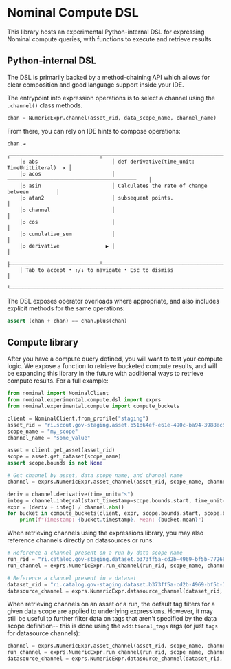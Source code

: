 # Nominal Compute DSL

This library hosts an experimental Python-internal DSL for expressing Nominal compute queries, with functions to execute and retrieve results.

## Python-internal DSL

The DSL is primarily backed by a method-chaining API which allows for clear composition and good language support inside your IDE.

The entrypoint into expression operations is to select a channel using the `.channel()` class methods.

```py
chan = NumericExpr.channel(asset_rid, data_scope_name, channel_name)
```

From there, you can rely on IDE hints to compose operations:

```
chan.⇥
    ┌─────────────────────────────┬───────────────────────────────────────────────┐
    │◇ abs                        │ def derivative(time_unit: TimeUnitLiteral)  x │
    │◇ acos                       │ ──────────────────────────────────────────    │
    │◇ asin                       │ Calculates the rate of change between         │
    │◇ atan2                      │ subsequent points.                            │
    │◇ channel                    │                                               │
    │◇ cos                        │                                               │
    │◇ cumulative_sum             │                                               │
    │◇ derivative               ▶ │                                               │
    ├─────────────────────────────┴───────────────────────────────────────────────┤
    │ Tab to accept • ↑/↓ to navigate • Esc to dismiss                            │
    └─────────────────────────────────────────────────────────────────────────────┘
```

The DSL exposes operator overloads where appropriate, and also includes explicit methods for the same operations:

```py
assert (chan + chan) == chan.plus(chan)
```

## Compute library

After you have a compute query defined, you will want to test your compute logic. We expose a function to retrieve bucketed compute results, and will be expanding this library in the future with additional ways to retrieve compute results. For a full example:

```py
from nominal import NominalClient
from nominal.experimental.compute.dsl import exprs
from nominal.experimental.compute import compute_buckets

client = NominalClient.from_profile("staging")
asset_rid = "ri.scout.gov-staging.asset.b51d64ef-e61e-490c-ba94-3988ec5b121f"
scope_name = "my_scope"
channel_name = "some_value"

asset = client.get_asset(asset_rid)
scope = asset.get_dataset(scope_name)
assert scope.bounds is not None

# Get channel by asset, data scope name, and channel name
channel = exprs.NumericExpr.asset_channel(asset_rid, scope_name, channel_name)

deriv = channel.derivative(time_unit="s")
integ = channel.integral(start_timestamp=scope.bounds.start, time_unit="s")
expr = (deriv + integ) / channel.abs()
for bucket in compute_buckets(client, expr, scope.bounds.start, scope.bounds.end):
    print(f"Timestamp: {bucket.timestamp}, Mean: {bucket.mean}")
```

When retrieving channels using the expressions library, you may also reference channels directly on datasources or runs:

```python
# Reference a channel present on a run by data scope name
run_rid = "ri.catalog.gov-staging.dataset.b373ff5a-cd2b-4969-bf5b-772688a11249"
run_channel = exprs.NumericExpr.run_channel(run_rid, scope_name, channel_name)

# Reference a channel present in a dataset
dataset_rid = "ri.catalog.gov-staging.dataset.b373ff5a-cd2b-4969-bf5b-772688a11249"
datasource_channel = exprs.NumericExpr.datasource_channel(dataset_rid, scope_name, channel_name)
```

When retrieving channels on an asset or a run, the default tag filters for a given data scope are applied to underlying expressions.
However, it may still be useful to further filter data on tags that aren't specified by the data scope definition-- this is done using the `additional_tags` args (or just `tags` for datasource channels):

```python
channel = exprs.NumericExpr.asset_channel(asset_rid, scope_name, channel_name, additional_tags={"color": "green"})
run_channel = exprs.NumericExpr.run_channel(run_rid, scope_name, channel_name, additional_tags={"color": "green"})
datasource_channel = exprs.NumericExpr.datasource_channel(dataset_rid, scope_name, channel_name, tags={"platform": "electric-glider-mk1"})
```
